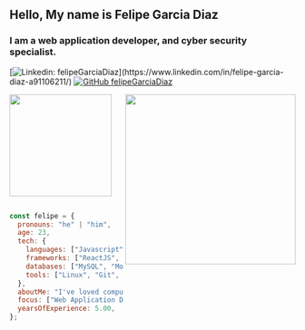 <h2> Hello, My name is Felipe Garcia Diaz </h2>
<h3> I am a web application developer, and cyber security specialist.
</h3>


[![Linkedin: felipeGarciaDiaz](https://img.shields.io/badge/-felipeGarciaDiaz-blue?style=flat-square&logo=Linkedin&logoColor=white&link=[https://www.linkedin.com/in/felipe-garcia-diaz-a91106211/](https://www.linkedin.com/in/felipe-garcia-diaz-a91106211/))](https://www.linkedin.com/in/felipe-garcia-diaz-a91106211/)
[![GitHub felipeGarciaDiaz](https://img.shields.io/github/followers/felipeGarciaDiaz?label=follow&style=social)](https://github.com/felipeGarciaDiaz)

<img align="right" src="https://media.giphy.com/media/WUlplcMpOCEmTGBtBW/giphy.gif" width="300"/>
 
<img height="180em" src="https://github-readme-stats.vercel.app/api?username=felipeGarciaDiaz&show_icons=true&&count_private=true&include_all_commits=true&title_color=E96479&icon_color=4D455D&text_color=4D455D&border_color=D8D9CF&border_radius=10" />

 
 
```javascript

const felipe = {
  pronouns: "he" | "him",
  age: 23,
  tech: {
    languages: ["Javascript", "NodeJS", "PHP", "HTML5", "CSS3", "Python", "GDScript", ],
    frameworks: ["ReactJS", "ExpressJS", "Phaser3"],
    databases: ["MySQL", "MongoDB"],
    tools: ["Linux", "Git", "Kubernetes", "Godot", "Figma", "Photoshop"],
  },
  aboutMe: "I've loved computers since I was a kid. I am proud that I can say I've found my calling in life.",
  focus: ["Web Application Development", "Game Development", "Cyber Security"],
  yearsOfExperience: 5.00,
};
```
